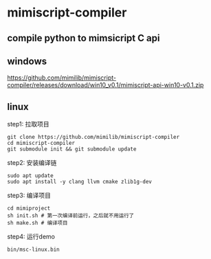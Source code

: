 # mimiscript-compiler

## compile python to mimsicript C api

## windows

https://github.com/mimilib/mimiscript-compiler/releases/download/win10_v0.1/mimiscript-api-win10-v0.1.zip

## linux

step1: 拉取项目
``` shell
git clone https://github.com/mimilib/mimiscript-compiler
cd mimiscript-compiler
git submodule init && git submodule update
```
step2: 安装编译链
``` shell
sudo apt update
sudo apt install -y clang llvm cmake zlib1g-dev
```

step3: 编译项目
```
cd mimiproject
sh init.sh # 第一次编译前运行，之后就不用运行了 
sh make.sh # 编译项目
```

step4: 运行demo
``` shell	
bin/msc-linux.bin
```
